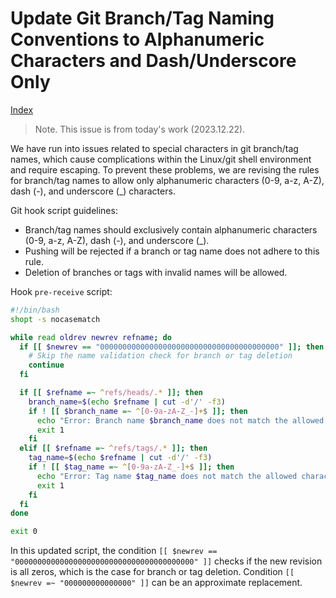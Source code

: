 # Update Git Branch/Tag Naming Conventions to Alphanumeric Characters and Dash/Underscore Only

[Index](index.md)

> Note. This issue is from today's work (2023.12.22).

We have run into issues related to special characters in git branch/tag names, which cause complications within the Linux/git shell environment and require escaping. To prevent these problems, we are revising the rules for branch/tag names to allow only alphanumeric characters (0-9, a-z, A-Z), dash (-), and underscore (_) characters.

Git hook script guidelines:

* Branch/tag names should exclusively contain alphanumeric characters (0-9, a-z, A-Z), dash (-), and underscore (_).
* Pushing will be rejected if a branch or tag name does not adhere to this rule.
* Deletion of branches or tags with invalid names will be allowed.

Hook `pre-receive` script:

```bash
#!/bin/bash
shopt -s nocasematch

while read oldrev newrev refname; do
  if [[ $newrev == "0000000000000000000000000000000000000000" ]]; then
    # Skip the name validation check for branch or tag deletion
    continue
  fi

  if [[ $refname =~ ^refs/heads/.* ]]; then
    branch_name=$(echo $refname | cut -d'/' -f3)
    if ! [[ $branch_name =~ ^[0-9a-zA-Z_-]+$ ]]; then
      echo "Error: Branch name $branch_name does not match the allowed characters [0-9a-zA-Z_-]"
      exit 1
    fi
  elif [[ $refname =~ ^refs/tags/.* ]]; then
    tag_name=$(echo $refname | cut -d'/' -f3)
    if ! [[ $tag_name =~ ^[0-9a-zA-Z_-]+$ ]]; then
      echo "Error: Tag name $tag_name does not match the allowed characters [0-9a-zA-Z_-]"
      exit 1
    fi
  fi
done

exit 0
```

In this updated script, the condition `[[ $newrev == "0000000000000000000000000000000000000000" ]]` checks if the new revision is all zeros, which is the case for branch or tag deletion. Condition `[[ $newrev =~ "000000000000000" ]]` can be an approximate replacement.

